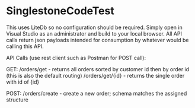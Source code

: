 # SinglestoneCodeTest

This uses LiteDb so no configuration should be required. Simply open in Visual Studio as an administrator and build to your local browser. All API calls return json payloads intended for consumption by whatever would be calling this API.

API Calls (use rest client such as Postman for POST call):

GET:
/orders/get - returns all orders sorted by customer id then by order id (this is also the default routing)
/orders/get/{id} - returns the single order with id of {id}

POST:
/orders/create - create a new order; schema matches the assigned structure
